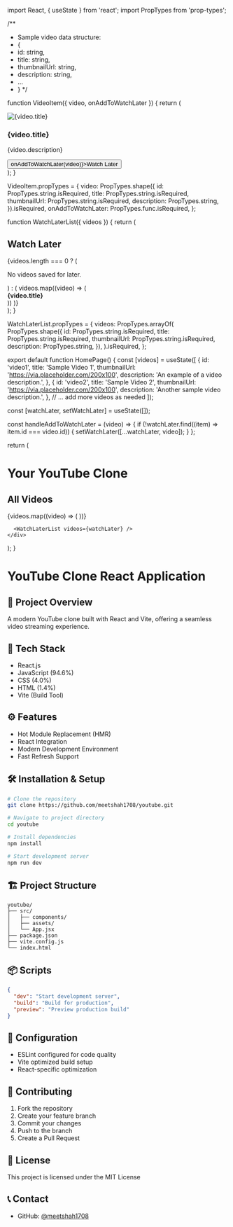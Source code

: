 import React, { useState } from 'react';
import PropTypes from 'prop-types';

/**
* Sample video data structure:
* {
*   id: string,
*   title: string,
*   thumbnailUrl: string,
*   description: string,
*   ...
* }
  */

function VideoItem({ video, onAddToWatchLater }) {
return (
<div style={{ border: '1px solid #ccc', marginBottom: '1rem', padding: '1rem' }}>
<img src={video.thumbnailUrl} alt={video.title} style={{ width: '100px' }} />
<h3>{video.title}</h3>
<p>{video.description}</p>
<button onClick={() => onAddToWatchLater(video)}>Watch Later</button>
</div>
);
}

VideoItem.propTypes = {
video: PropTypes.shape({
id: PropTypes.string.isRequired,
title: PropTypes.string.isRequired,
thumbnailUrl: PropTypes.string.isRequired,
description: PropTypes.string,
}).isRequired,
onAddToWatchLater: PropTypes.func.isRequired,
};

function WatchLaterList({ videos }) {
return (
<div style={{ border: '1px solid #aaa', padding: '1rem', marginTop: '2rem' }}>
<h2>Watch Later</h2>
{videos.length === 0 ? (
<p>No videos saved for later.</p>
) : (
videos.map((video) => (
<div key={video.id} style={{ marginBottom: '1rem' }}>
<strong>{video.title}</strong>
</div>
))
)}
</div>
);
}

WatchLaterList.propTypes = {
videos: PropTypes.arrayOf(
PropTypes.shape({
id: PropTypes.string.isRequired,
title: PropTypes.string.isRequired,
thumbnailUrl: PropTypes.string.isRequired,
description: PropTypes.string,
}),
).isRequired,
};

export default function HomePage() {
const [videos] = useState([
{
id: 'video1',
title: 'Sample Video 1',
thumbnailUrl: 'https://via.placeholder.com/200x100',
description: 'An example of a video description.',
},
{
id: 'video2',
title: 'Sample Video 2',
thumbnailUrl: 'https://via.placeholder.com/200x100',
description: 'Another sample video description.',
},
// ... add more videos as needed
]);

const [watchLater, setWatchLater] = useState([]);

const handleAddToWatchLater = (video) => {
if (!watchLater.find((item) => item.id === video.id)) {
setWatchLater([...watchLater, video]);
}
};

return (
<div style={{ margin: '2rem' }}>
<h1>Your YouTube Clone</h1>
<h2>All Videos</h2>
{videos.map((video) => (
<VideoItem key={video.id} video={video} onAddToWatchLater={handleAddToWatchLater} />
))}

      <WatchLaterList videos={watchLater} />
    </div>
);
}

# YouTube Clone React Application

## 📝 Project Overview
A modern YouTube clone built with React and Vite, offering a seamless video streaming experience.

## 🚀 Tech Stack
- React.js
- JavaScript (94.6%)
- CSS (4.0%)
- HTML (1.4%)
- Vite (Build Tool)

## ⚙️ Features
- Hot Module Replacement (HMR)
- React Integration
- Modern Development Environment
- Fast Refresh Support

## 🛠️ Installation & Setup
```bash
# Clone the repository
git clone https://github.com/meetshah1708/youtube.git

# Navigate to project directory
cd youtube

# Install dependencies
npm install

# Start development server
npm run dev
```

## 🏗️ Project Structure
```
youtube/
├── src/
│   ├── components/
│   ├── assets/
│   └── App.jsx
├── package.json
├── vite.config.js
└── index.html
```

## 📦 Scripts
```json
{
  "dev": "Start development server",
  "build": "Build for production",
  "preview": "Preview production build"
}
```

## 🔧 Configuration
- ESLint configured for code quality
- Vite optimized build setup
- React-specific optimization

## 🤝 Contributing
1. Fork the repository
2. Create your feature branch
3. Commit your changes
4. Push to the branch
5. Create a Pull Request

## 📄 License
This project is licensed under the MIT License

## 📞 Contact
- GitHub: [@meetshah1708](https://github.com/meetshah1708)


